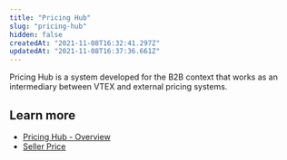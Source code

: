 ```yaml
---
title: "Pricing Hub"
slug: "pricing-hub"
hidden: false
createdAt: "2021-11-08T16:32:41.297Z"
updatedAt: "2021-11-08T16:37:36.661Z"
---
```

Pricing Hub is a system developed for the B2B context that works as an intermediary between VTEX and external pricing systems.

## Learn more
* [Pricing Hub - Overview](https://developers.vtex.com/vtex-rest-api/reference/pricing-hub-overview) 
* [Seller Price](https://developers.vtex.com/vtex-rest-api/docs/seller-price)
